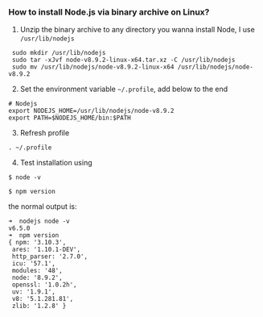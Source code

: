### How to install Node.js via binary archive on Linux?

1. Unzip the binary archive to any directory you wanna install Node, I use `/usr/lib/nodejs`

 ```
  sudo mkdir /usr/lib/nodejs
  sudo tar -xJvf node-v8.9.2-linux-x64.tar.xz -C /usr/lib/nodejs 
  sudo mv /usr/lib/nodejs/node-v8.9.2-linux-x64 /usr/lib/nodejs/node-v8.9.2
 ```

2. Set the environment variable `~/.profile`, add below to the end

 ```
 # Nodejs
 export NODEJS_HOME=/usr/lib/nodejs/node-v8.9.2
 export PATH=$NODEJS_HOME/bin:$PATH
 ```
3. Refresh profile

```
. ~/.profile
```

4. Test installation using

 `$ node -v`
 
 `$ npm version`

 the normal output is:

 ```
 ➜  nodejs node -v
v6.5.0
➜  npm version
{ npm: '3.10.3',
  ares: '1.10.1-DEV',
  http_parser: '2.7.0',
  icu: '57.1',
  modules: '48',
  node: '8.9.2',
  openssl: '1.0.2h',
  uv: '1.9.1',
  v8: '5.1.281.81',
  zlib: '1.2.8' }

 ```